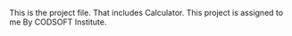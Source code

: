 This is the project file. That includes Calculator. This project is assigned to me By CODSOFT Institute. 
